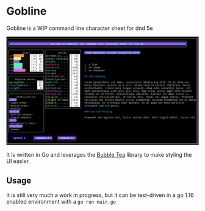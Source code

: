 # Gobline

Gobline is a WIP command line character sheet for dnd 5e

![gobline](/imgs/gobline.png?raw=true "Main Window")

It is written in Go and leverages the [Bubble Tea](https://github.com/charmbracelet/bubbletea) library to make styling the UI easier.

## Usage
It is still very much a work in progress, but it can be test-driven in a go 1.16 enabled environment with a `go run main.go`

